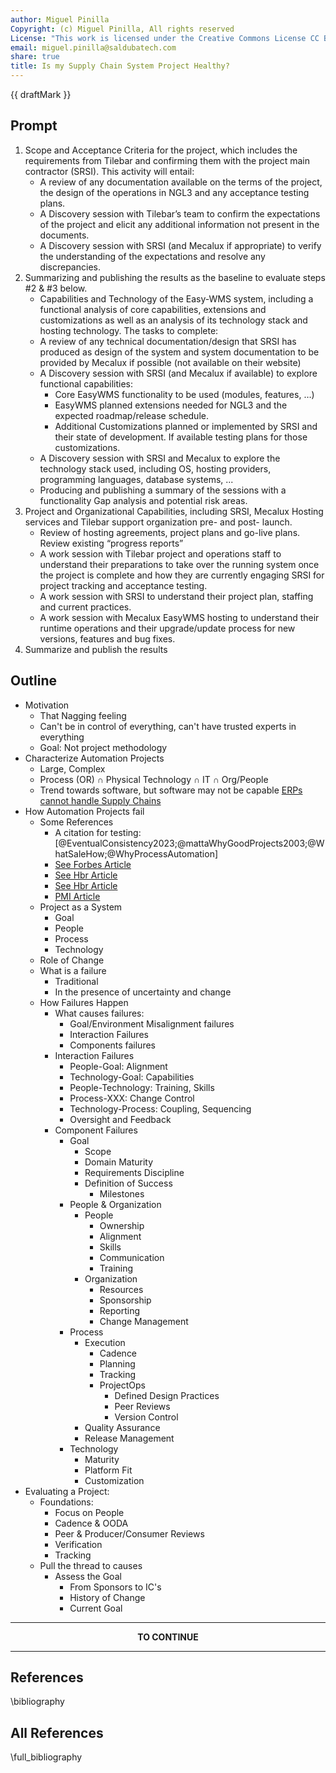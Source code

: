 ```yaml
---
author: Miguel Pinilla
Copyright: (c) Miguel Pinilla, All rights reserved
License: "This work is licensed under the Creative Commons License CC BY-NC-SA 4.0: https://creativecommons.org/licenses/by-nc-sa/4.0/"
email: miguel.pinilla@saldubatech.com
share: true
title: Is my Supply Chain System Project Healthy?
---
```


{{ draftMark }}

## Prompt

1. Scope and Acceptance Criteria for the project, which includes the requirements from Tilebar and confirming them with the project main contractor (SRSI). This activity will entail:
   - A review of any documentation available on the terms of the project, the design of the operations in NGL3 and any acceptance testing plans.
   - A Discovery session with Tilebar’s team to confirm the expectations of the project and elicit any additional information not present in the documents.
   - A Discovery session with SRSI (and Mecalux if appropriate) to verify the understanding of the expectations and resolve any discrepancies.
2. Summarizing and publishing the results as the baseline to evaluate steps #2 & #3 below.
   - Capabilities and Technology of the Easy-WMS system, including a functional analysis of core capabilities, extensions and customizations as well as an analysis of its technology stack and hosting technology. The tasks to complete:
   - A review of any technical documentation/design that SRSI has produced as design of the system and system documentation to be provided by Mecalux if possible (not available on their website)
   - A Discovery session with SRSI (and Mecalux if available) to explore functional capabilities:
     - Core EasyWMS functionality to be used (modules, features, …)
     - EasyWMS planned extensions needed for NGL3 and the expected roadmap/release schedule.
     - Additional Customizations planned or implemented by SRSI and their state of development. If available testing plans for those customizations.
   - A Discovery session with SRSI and Mecalux to explore the technology stack used, including OS, hosting providers, programming languages, database systems, ...
   - Producing and publishing a summary of the sessions with a functionality Gap analysis and potential risk areas.
3. Project and Organizational Capabilities, including SRSI, Mecalux Hosting services and Tilebar support organization pre- and post- launch.
   - Review of hosting agreements, project plans and go-live plans. Review existing “progress reports”
   - A work session with Tilebar project and operations staff to understand their preparations to take over the running system once the project is complete and how they are currently engaging SRSI for project tracking and acceptance testing.
   - A work session with SRSI to understand their project plan, staffing and current practices.
   - A work session with Mecalux EasyWMS hosting to understand their runtime operations and their upgrade/update process for new versions, features and bug fixes.
4. Summarize and publish the results

## Outline

- Motivation
  - That Nagging feeling
  - Can't be in control of everything, can't have trusted experts in everything
  - Goal: Not project methodology
- Characterize Automation Projects
  - Large, Complex
  - Process (OR) $\cap$ Physical Technology $\cap$ IT $\cap$ Org/People
  - Trend towards software, but software may not be capable [ERPs cannot handle Supply Chains](../erps-cannot-handle-supply-chains.md)
- How Automation Projects fail
  - Some References
    - A citation for testing: [@EventualConsistency2023;@mattaWhyGoodProjects2003;@WhatSaleHow;@WhyProcessAutomation]
    - [See Forbes Article](https://www.forbes.com/sites/forbestechcouncil/2021/10/12/why-process-automation-initiatives-fail-and-how-yours-can-succeed/?sh=4b0ec39d3b62)
    - [See Hbr Article](https://hbr.org/2003/09/why-good-projects-fail-anyway)
    - [See Hbr Article](https://hbr.org/2023/11/why-big-projects-fail-and-how-to-give-yours-a-better-chance-of-success)
    - [PMI Article](https://www.pmi.org/learning/library/identify-factors-cause-project-failure-2442)
  - Project as a System
    - Goal
    - People
    - Process
    - Technology
  - Role of Change
  - What is a failure
    - Traditional
    - In the presence of uncertainty and change
  - How Failures Happen
    - What causes failures:
      - Goal/Environment Misalignment failures
      - Interaction Failures
      - Components failures
    - Interaction Failures
      - People-Goal: Alignment
      - Technology-Goal: Capabilities
      - People-Technology: Training, Skills
      - Process-XXX: Change Control
      - Technology-Process: Coupling, Sequencing
      - Oversight and Feedback
    - Component Failures
      - Goal
        - Scope
        - Domain Maturity
        - Requirements Discipline
        - Definition of Success
          - Milestones
      - People & Organization
        - People
          - Ownership
          - Alignment
          - Skills
          - Communication
          - Training
        - Organization
          - Resources
          - Sponsorship
          - Reporting
          - Change Management
      - Process
        - Execution
          - Cadence
          - Planning
          - Tracking
          - ProjectOps
            - Defined Design Practices
            - Peer Reviews
            - Version Control
        - Quality Assurance
        - Release Management
      - Technology
        - Maturity
        - Platform Fit
        - Customization
- Evaluating a Project:
  - Foundations:
    - Focus on People
    - Cadence & OODA
    - Peer & Producer/Consumer Reviews
    - Verification
    - Tracking
  - Pull the thread to causes
    - Assess the Goal
      - From Sponsors to IC's
      - History of Change
      - Current Goal

---
**<center>TO CONTINUE</center>**

---

## References

\bibliography

## All References

\full_bibliography
